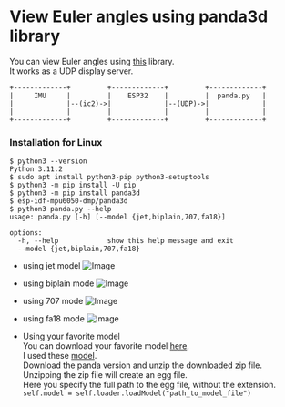 # View Euler angles using panda3d library   
You can view Euler angles using [this](https://www.panda3d.org/) library.   
It works as a UDP display server.   

```
+-------------+         +-------------+         +-------------+
|     IMU     |         |    ESP32    |         |  panda.py   |
|             |--(ic2)->|             |--(UDP)->|             |
|             |         |             |         |             |
+-------------+         +-------------+         +-------------+
```

### Installation for Linux
```
$ python3 --version
Python 3.11.2
$ sudo apt install python3-pip python3-setuptools
$ python3 -m pip install -U pip
$ python3 -m pip install panda3d
$ esp-idf-mpu6050-dmp/panda3d
$ python3 panda.py --help
usage: panda.py [-h] [--model {jet,biplain,707,fa18}]

options:
  -h, --help            show this help message and exit
  --model {jet,biplain,707,fa18}
```

- using jet model
	![Image](https://github.com/user-attachments/assets/6d81eec0-5b80-4e5f-ae97-689742253f9a)

- using biplain mode
	![Image](https://github.com/user-attachments/assets/a37359f2-51f9-439b-88d7-a57bf165265f)

- using 707 mode
	![Image](https://github.com/user-attachments/assets/a058972d-3708-47f0-b6a0-36f7fbe25c08)

- using fa18 mode
	![Image](https://github.com/user-attachments/assets/0ed14905-319f-423c-9d79-d5ca66b34f54)

- Using your favorite model   
	You can download your favorite model [here](https://www.alice.org/pandagallery/).   
	I used these [model](https://www.alice.org/pandagallery/Vehicles/index.html).   
	Download the panda version and unzip the downloaded zip file.   
	Unzipping the zip file will create an egg file.   
	Here you specify the full path to the egg file, without the extension.   
	```self.model = self.loader.loadModel("path_to_model_file")```    

